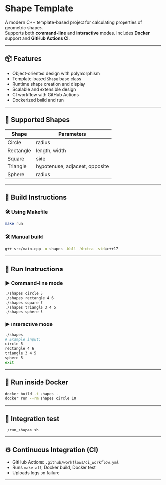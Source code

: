 
# Shape Template

A modern C++ template-based project for calculating properties of geometric shapes.  
Supports both **command-line** and **interactive** modes. Includes **Docker** support and **GitHub Actions CI**.

---

## 📦 Features

- Object-oriented design with polymorphism
- Template-based `Shape` base class
- Runtime shape creation and display
- Scalable and extensible design
- CI workflow with GitHub Actions
- Dockerized build and run

---

## 🚀 Supported Shapes

| Shape | Parameters |
|-------|------------|
| Circle | radius |
| Rectangle | length, width |
| Square | side |
| Triangle | hypotenuse, adjacent, opposite |
| Sphere | radius |

---

## 🔨 Build Instructions

### 🛠️ Using Makefile

```bash
make run
```

### 🛠️ Manual build

```bash
g++ src/main.cpp -o shapes -Wall -Wextra -std=c++17
```

---

## 🚀 Run Instructions

### ▶️ Command-line mode

```bash
./shapes circle 5
./shapes rectangle 4 6
./shapes square 7
./shapes triangle 3 4 5
./shapes sphere 5
```

### ▶️ Interactive mode

```bash
./shapes
# Example input:
circle 5
rectangle 4 6
triangle 3 4 5
sphere 5
exit
```

---

## 🐳 Run inside Docker

```bash
docker build -t shapes .
docker run --rm shapes circle 10
```

---

## 🧪 Integration test

```bash
./run_shapes.sh
```

---

## ⚙️ Continuous Integration (CI)

- GitHub Actions: `.github/workflows/ci_workflow.yml`
- Runs `make all`, Docker build, Docker test
- Uploads logs on failure

---

